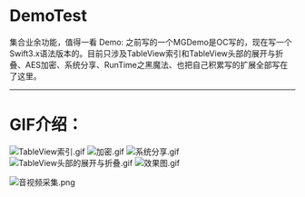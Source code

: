 # DemoTest
集合业余功能，值得一看
Demo: 之前写的一个MGDemo是OC写的，现在写一个Swift3.x语法版本的。目前只涉及TableView索引和TableView头部的展开与折叠、AES加密、系统分享、RunTime之黑魔法、也把自己积累写的扩展全部写在了这里。
***

# GIF介绍：
![TableView索引.gif](http://upload-images.jianshu.io/upload_images/1429890-eb5ebd7e61b961cb.gif?imageMogr2/auto-orient/strip)
![加密.gif](http://upload-images.jianshu.io/upload_images/1429890-bbdf2d3d6193dc4e.gif?imageMogr2/auto-orient/strip)
![系统分享.gif](http://upload-images.jianshu.io/upload_images/1429890-5182aa093c23af7b.gif?imageMogr2/auto-orient/strip)
![TableView头部的展开与折叠.gif](http://upload-images.jianshu.io/upload_images/1429890-47c9742ba6a8abbb.gif?imageMogr2/auto-orient/strip)
![效果图.gif](http://upload-images.jianshu.io/upload_images/1429890-160c57b488c1c694.gif?imageMogr2/auto-orient/strip)

![音视频采集.png](http://upload-images.jianshu.io/upload_images/1429890-e6d0cc889c808517.png?imageMogr2/auto-orient/strip%7CimageView2/2/w/1240)
